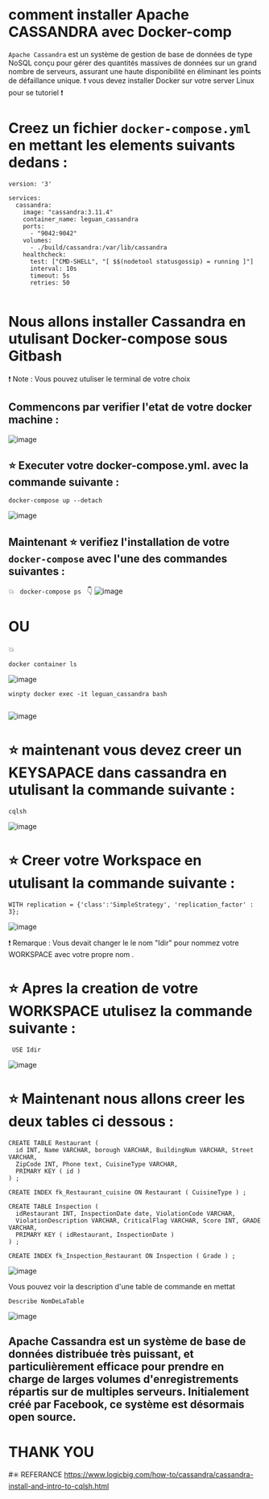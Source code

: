 
# comment installer Apache CASSANDRA avec Docker-comp 

``` Apache Cassandra ``` est un système de gestion de base de données de type NoSQL conçu pour gérer des quantités massives de données sur un grand nombre de serveurs, assurant une haute disponibilité en éliminant les points de défaillance unique.
:exclamation: vous devez installer Docker sur votre server Linux pour se tutoriel :exclamation:

# Creez un fichier ``` docker-compose.yml ```  en mettant les elements suivants dedans : 

```
version: '3'

services:
  cassandra:
    image: "cassandra:3.11.4"
    container_name: leguan_cassandra
    ports:
      - "9042:9042"
    volumes:
      - ./build/cassandra:/var/lib/cassandra
    healthcheck:
      test: ["CMD-SHELL", "[ $$(nodetool statusgossip) = running ]"]
      interval: 10s
      timeout: 5s
      retries: 50
      
```
      
# Nous allons installer Cassandra en utulisant Docker-compose sous Gitbash 
:exclamation: Note : Vous pouvez utuliser le terminal de votre choix

## Commencons par verifier l'etat de votre docker machine :
![image](https://user-images.githubusercontent.com/54910261/114986493-11f22e80-9e62-11eb-876f-40716823adaa.png)


 ## :star: Executer votre docker-compose.yml. avec la commande suivante :
```
docker-compose up --detach
```
![image](https://user-images.githubusercontent.com/54910261/114987202-e3c11e80-9e62-11eb-8176-44fed1075046.png)


## Maintenant :star:  verifiez  l'installation de votre ``` docker-compose ``` avec l'une des commandes suivantes : 

:boom: ```  docker-compose ps  ``` :point_down: 
![image](https://user-images.githubusercontent.com/54910261/114987607-5af6b280-9e63-11eb-9655-7e0ba7f5b12b.png)
                         
  # OU
                   
:boom: 
```  
docker container ls 
```

![image](https://user-images.githubusercontent.com/54910261/114987973-cb053880-9e63-11eb-9991-c7304ab1bc23.png)

 ```
 winpty docker exec -it leguan_cassandra bash
  
 ```
![image](https://user-images.githubusercontent.com/54910261/114988401-4cf56180-9e64-11eb-92be-89b87f566c62.png)

# :star: maintenant  vous devez creer un KEYSAPACE dans cassandra en utulisant la commande suivante : 

 ```
 cqlsh

 ```
 ![image](https://user-images.githubusercontent.com/54910261/114988920-e0c72d80-9e64-11eb-9930-9fe799e92663.png)
 
 # :star: Creer votre Workspace en utulisant la commande suivante :
 ``` CREATE KEYSPACE Idir
WITH replication = {'class':'SimpleStrategy', 'replication_factor' : 3};
 ```

![image](https://user-images.githubusercontent.com/54910261/114989415-65b24700-9e65-11eb-8955-56b60dc90030.png)

:exclamation: Remarque : Vous devait changer le le nom "Idir" pour nommez votre WORKSPACE avec votre propre nom .

# :star: Apres la creation de votre WORKSPACE utulisez la commande suivante :

 ```
  USE Idir
   ```
   ![image](https://user-images.githubusercontent.com/54910261/114990584-a8c0ea00-9e66-11eb-9acb-ac34e05ec5e9.png)


# :star: Maintenant nous allons creer les deux tables ci dessous : 
 ```
 CREATE TABLE Restaurant (
   id INT, Name VARCHAR, borough VARCHAR, BuildingNum VARCHAR, Street VARCHAR,
   ZipCode INT, Phone text, CuisineType VARCHAR,
   PRIMARY KEY ( id )
 ) ;

 CREATE INDEX fk_Restaurant_cuisine ON Restaurant ( CuisineType ) ;

 CREATE TABLE Inspection (
   idRestaurant INT, InspectionDate date, ViolationCode VARCHAR,
   ViolationDescription VARCHAR, CriticalFlag VARCHAR, Score INT, GRADE VARCHAR,
   PRIMARY KEY ( idRestaurant, InspectionDate )
 ) ;

CREATE INDEX fk_Inspection_Restaurant ON Inspection ( Grade ) ;
 ```
 ![image](https://user-images.githubusercontent.com/54910261/114991061-2f75c700-9e67-11eb-83f7-5964fc2e3a0d.png)

Vous pouvez voir la description d'une table de commande en mettat 

```
Describe NomDeLaTable
```
![image](https://user-images.githubusercontent.com/54910261/114991123-40bed380-9e67-11eb-9d88-ed804dd515b3.png)

## Apache Cassandra est un système de base de données distribuée très puissant, et particulièrement efficace pour prendre en charge de larges volumes d'enregistrements répartis sur de multiples serveurs. Initialement créé par Facebook, ce système est désormais open source.

# THANK YOU
#:eight_spoked_asterisk:  REFERANCE
https://www.logicbig.com/how-to/cassandra/cassandra-install-and-intro-to-cqlsh.html

 

